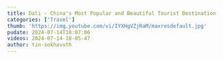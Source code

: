 ```yaml
---
title: Dali - China's Most Popular and Beautiful Tourist Destination
categories: ['Travel']
thumb: 'https://img.youtube.com/vi/IYXHgVZjRaM/maxresdefault.jpg'
pudate: 2024-07-14T18:07:06
videos: 2024-07-14-18-05-47
author: tin-sokhavuth
---
```

